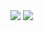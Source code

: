 <img src="https://cdn.discordapp.com/attachments/1303679639503376395/1429588263982727178/image.png?ex=68f6af52&is=68f55dd2&hm=73c38d8ecb5c6b3b421f3a8dc20a8873345a78fc3eb0abf70eb5ed8428cbfd1d&" />
<img src="https://cdn.discordapp.com/attachments/1303679639503376395/1429588330479091712/image.png?ex=68f6af62&is=68f55de2&hm=179505e62abf9b86527673a7021417979a20f676da4c290015525a4ef14ce7ea&" />
